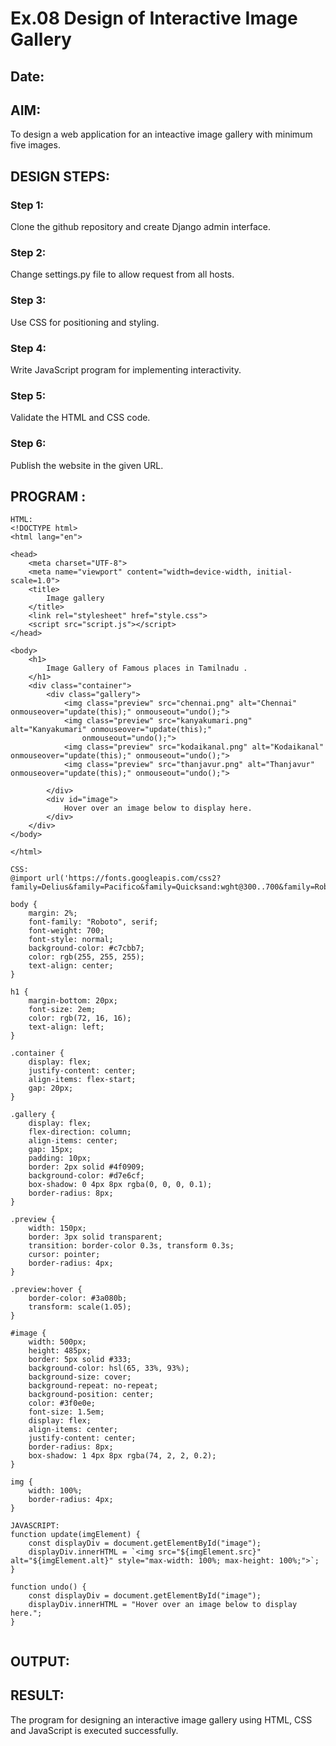 # Ex.08 Design of Interactive Image Gallery
## Date:

## AIM:
To design a web application for an inteactive image gallery with minimum five images.

## DESIGN STEPS:

### Step 1:
Clone the github repository and create Django admin interface.

### Step 2:
Change settings.py file to allow request from all hosts.

### Step 3:
Use CSS for positioning and styling.

### Step 4:
Write JavaScript program for implementing interactivity.

### Step 5:
Validate the HTML and CSS code.

### Step 6:
Publish the website in the given URL.

## PROGRAM :
```
HTML:
<!DOCTYPE html>
<html lang="en">

<head>
    <meta charset="UTF-8">
    <meta name="viewport" content="width=device-width, initial-scale=1.0">
    <title>
        Image gallery
    </title>
    <link rel="stylesheet" href="style.css">
    <script src="script.js"></script>
</head>

<body>
    <h1>
        Image Gallery of Famous places in Tamilnadu .
    </h1>
    <div class="container">
        <div class="gallery">
            <img class="preview" src="chennai.png" alt="Chennai" onmouseover="update(this);" onmouseout="undo();">
            <img class="preview" src="kanyakumari.png" alt="Kanyakumari" onmouseover="update(this);"
                onmouseout="undo();">
            <img class="preview" src="kodaikanal.png" alt="Kodaikanal" onmouseover="update(this);" onmouseout="undo();">
            <img class="preview" src="thanjavur.png" alt="Thanjavur" onmouseover="update(this);" onmouseout="undo();">

        </div>
        <div id="image">
            Hover over an image below to display here.
        </div>
    </div>
</body>

</html>

CSS:
@import url('https://fonts.googleapis.com/css2?family=Delius&family=Pacifico&family=Quicksand:wght@300..700&family=Roboto:ital,wght@0,100;0,300;0,400;0,500;0,700;0,900;1,100;1,300;1,400;1,500;1,700;1,900&display=swap');

body {
    margin: 2%;
    font-family: "Roboto", serif;
    font-weight: 700;
    font-style: normal;
    background-color: #c7cbb7;
    color: rgb(255, 255, 255);
    text-align: center;
}

h1 {
    margin-bottom: 20px;
    font-size: 2em;
    color: rgb(72, 16, 16);
    text-align: left;
}

.container {
    display: flex;
    justify-content: center;
    align-items: flex-start;
    gap: 20px;
}

.gallery {
    display: flex;
    flex-direction: column;
    align-items: center;
    gap: 15px;
    padding: 10px;
    border: 2px solid #4f0909;
    background-color: #d7e6cf;
    box-shadow: 0 4px 8px rgba(0, 0, 0, 0.1);
    border-radius: 8px;
}

.preview {
    width: 150px;
    border: 3px solid transparent;
    transition: border-color 0.3s, transform 0.3s;
    cursor: pointer;
    border-radius: 4px;
}

.preview:hover {
    border-color: #3a080b;
    transform: scale(1.05);
}

#image {
    width: 500px;
    height: 485px;
    border: 5px solid #333;
    background-color: hsl(65, 33%, 93%);
    background-size: cover;
    background-repeat: no-repeat;
    background-position: center;
    color: #3f0e0e;
    font-size: 1.5em;
    display: flex;
    align-items: center;
    justify-content: center;
    border-radius: 8px;
    box-shadow: 1 4px 8px rgba(74, 2, 2, 0.2);
}

img {
    width: 100%;
    border-radius: 4px;
}

JAVASCRIPT:
function update(imgElement) {
    const displayDiv = document.getElementById("image");
    displayDiv.innerHTML = `<img src="${imgElement.src}" alt="${imgElement.alt}" style="max-width: 100%; max-height: 100%;">`;
}

function undo() {
    const displayDiv = document.getElementById("image");
    displayDiv.innerHTML = "Hover over an image below to display here.";
}


```

## OUTPUT:



## RESULT:
The program for designing an interactive image gallery using HTML, CSS and JavaScript is executed successfully.
